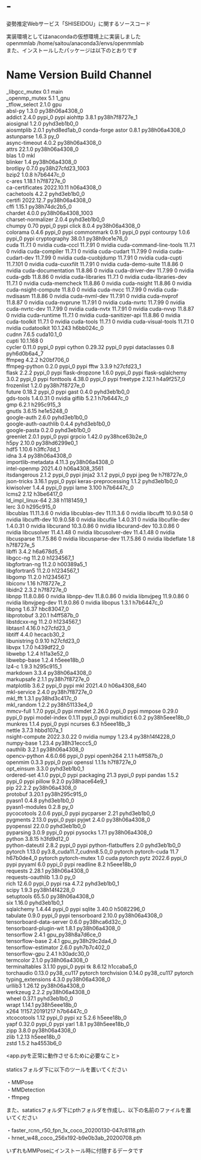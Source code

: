 # -
姿勢推定Webサービス「SHISEIDOU」に関するソースコード<br>

実装環境としてはanacondaの仮想環境上に実装しました<br>
openmmlab                /home/saitou/anaconda3/envs/openmmlab<br>
また、インストールしたパッケージは以下のとおりです
# Name                    Version                   Build  Channel
_libgcc_mutex             0.1                        main  
_openmp_mutex             5.1                       1_gnu  
_tflow_select             2.1.0                       gpu  
absl-py                   1.3.0            py38h06a4308_0  
addict                    2.4.0                    pypi_0    pypi
aiohttp                   3.8.1            py38h7f8727e_1  
aiosignal                 1.2.0              pyhd3eb1b0_0  
aiosmtplib                2.0.1              pyhd8ed1ab_0    conda-forge
astor                     0.8.1            py38h06a4308_0  
astunparse                1.6.3                      py_0  
async-timeout             4.0.2            py38h06a4308_0  
attrs                     22.1.0           py38h06a4308_0  
blas                      1.0                         mkl  
blinker                   1.4              py38h06a4308_0  
brotlipy                  0.7.0           py38h27cfd23_1003  
bzip2                     1.0.8                h7b6447c_0  
c-ares                    1.18.1               h7f8727e_0  
ca-certificates           2022.10.11           h06a4308_0  
cachetools                4.2.2              pyhd3eb1b0_0  
certifi                   2022.12.7        py38h06a4308_0  
cffi                      1.15.1           py38h74dc2b5_0  
chardet                   4.0.0           py38h06a4308_1003  
charset-normalizer        2.0.4              pyhd3eb1b0_0  
chumpy                    0.70                     pypi_0    pypi
click                     8.0.4            py38h06a4308_0  
colorama                  0.4.6                    pypi_0    pypi
commonmark                0.9.1                    pypi_0    pypi
contourpy                 1.0.6                    pypi_0    pypi
cryptography              38.0.1           py38h9ce1e76_0  
cuda                      11.7.1                        0    nvidia
cuda-cccl                 11.7.91                       0    nvidia
cuda-command-line-tools   11.7.1                        0    nvidia
cuda-compiler             11.7.1                        0    nvidia
cuda-cudart               11.7.99                       0    nvidia
cuda-cudart-dev           11.7.99                       0    nvidia
cuda-cuobjdump            11.7.91                       0    nvidia
cuda-cupti                11.7.101                      0    nvidia
cuda-cuxxfilt             11.7.91                       0    nvidia
cuda-demo-suite           11.8.86                       0    nvidia
cuda-documentation        11.8.86                       0    nvidia
cuda-driver-dev           11.7.99                       0    nvidia
cuda-gdb                  11.8.86                       0    nvidia
cuda-libraries            11.7.1                        0    nvidia
cuda-libraries-dev        11.7.1                        0    nvidia
cuda-memcheck             11.8.86                       0    nvidia
cuda-nsight               11.8.86                       0    nvidia
cuda-nsight-compute       11.8.0                        0    nvidia
cuda-nvcc                 11.7.99                       0    nvidia
cuda-nvdisasm             11.8.86                       0    nvidia
cuda-nvml-dev             11.7.91                       0    nvidia
cuda-nvprof               11.8.87                       0    nvidia
cuda-nvprune              11.7.91                       0    nvidia
cuda-nvrtc                11.7.99                       0    nvidia
cuda-nvrtc-dev            11.7.99                       0    nvidia
cuda-nvtx                 11.7.91                       0    nvidia
cuda-nvvp                 11.8.87                       0    nvidia
cuda-runtime              11.7.1                        0    nvidia
cuda-sanitizer-api        11.8.86                       0    nvidia
cuda-toolkit              11.7.1                        0    nvidia
cuda-tools                11.7.1                        0    nvidia
cuda-visual-tools         11.7.1                        0    nvidia
cudatoolkit               10.1.243             h6bb024c_0  
cudnn                     7.6.5                cuda10.1_0  
cupti                     10.1.168                      0  
cycler                    0.11.0                   pypi_0    pypi
cython                    0.29.32                  pypi_0    pypi
dataclasses               0.8                pyh6d0b6a4_7  
ffmpeg                    4.2.2                h20bf706_0  
ffmpeg-python             0.2.0                    pypi_0    pypi
fftw                      3.3.9                h27cfd23_1  
flask                     2.2.2                    pypi_0    pypi
flask-dropzone            1.6.0                    pypi_0    pypi
flask-sqlalchemy          3.0.2                    pypi_0    pypi
fonttools                 4.38.0                   pypi_0    pypi
freetype                  2.12.1               h4a9f257_0  
frozenlist                1.2.0            py38h7f8727e_0  
future                    0.18.2                   pypi_0    pypi
gast                      0.4.0              pyhd3eb1b0_0  
gds-tools                 1.4.0.31                      0    nvidia
giflib                    5.2.1                h7b6447c_0  
gmp                       6.2.1                h295c915_3  
gnutls                    3.6.15               he1e5248_0  
google-auth               2.6.0              pyhd3eb1b0_0  
google-auth-oauthlib      0.4.4              pyhd3eb1b0_0  
google-pasta              0.2.0              pyhd3eb1b0_0  
greenlet                  2.0.1                    pypi_0    pypi
grpcio                    1.42.0           py38hce63b2e_0  
h5py                      2.10.0           py38hd6299e0_1  
hdf5                      1.10.6               h3ffc7dd_1  
idna                      3.4              py38h06a4308_0  
importlib-metadata        4.11.3           py38h06a4308_0  
intel-openmp              2021.4.0          h06a4308_3561  
itsdangerous              2.1.2                    pypi_0    pypi
jinja2                    3.1.2                    pypi_0    pypi
jpeg                      9e                   h7f8727e_0  
json-tricks               3.16.1                   pypi_0    pypi
keras-preprocessing       1.1.2              pyhd3eb1b0_0  
kiwisolver                1.4.4                    pypi_0    pypi
lame                      3.100                h7b6447c_0  
lcms2                     2.12                 h3be6417_0  
ld_impl_linux-64          2.38                 h1181459_1  
lerc                      3.0                  h295c915_0  
libcublas                 11.11.3.6                     0    nvidia
libcublas-dev             11.11.3.6                     0    nvidia
libcufft                  10.9.0.58                     0    nvidia
libcufft-dev              10.9.0.58                     0    nvidia
libcufile                 1.4.0.31                      0    nvidia
libcufile-dev             1.4.0.31                      0    nvidia
libcurand                 10.3.0.86                     0    nvidia
libcurand-dev             10.3.0.86                     0    nvidia
libcusolver               11.4.1.48                     0    nvidia
libcusolver-dev           11.4.1.48                     0    nvidia
libcusparse               11.7.5.86                     0    nvidia
libcusparse-dev           11.7.5.86                     0    nvidia
libdeflate                1.8                  h7f8727e_5  
libffi                    3.4.2                h6a678d5_6  
libgcc-ng                 11.2.0               h1234567_1  
libgfortran-ng            11.2.0               h00389a5_1  
libgfortran5              11.2.0               h1234567_1  
libgomp                   11.2.0               h1234567_1  
libiconv                  1.16                 h7f8727e_2  
libidn2                   2.3.2                h7f8727e_0  
libnpp                    11.8.0.86                     0    nvidia
libnpp-dev                11.8.0.86                     0    nvidia
libnvjpeg                 11.9.0.86                     0    nvidia
libnvjpeg-dev             11.9.0.86                     0    nvidia
libopus                   1.3.1                h7b6447c_0  
libpng                    1.6.37               hbc83047_0  
libprotobuf               3.20.1               h4ff587b_0  
libstdcxx-ng              11.2.0               h1234567_1  
libtasn1                  4.16.0               h27cfd23_0  
libtiff                   4.4.0                hecacb30_2  
libunistring              0.9.10               h27cfd23_0  
libvpx                    1.7.0                h439df22_0  
libwebp                   1.2.4                h11a3e52_0  
libwebp-base              1.2.4                h5eee18b_0  
lz4-c                     1.9.3                h295c915_1  
markdown                  3.3.4            py38h06a4308_0  
markupsafe                2.1.1            py38h7f8727e_0  
matplotlib                3.6.2                    pypi_0    pypi
mkl                       2021.4.0           h06a4308_640  
mkl-service               2.4.0            py38h7f8727e_0  
mkl_fft                   1.3.1            py38hd3c417c_0  
mkl_random                1.2.2            py38h51133e4_0  
mmcv-full                 1.7.0                    pypi_0    pypi
mmdet                     2.26.0                   pypi_0    pypi
mmpose                    0.29.0                   pypi_0    pypi
model-index               0.1.11                   pypi_0    pypi
multidict                 6.0.2            py38h5eee18b_0  
munkres                   1.1.4                    pypi_0    pypi
ncurses                   6.3                  h5eee18b_3  
nettle                    3.7.3                hbbd107a_1  
nsight-compute            2022.3.0.22                   0    nvidia
numpy                     1.23.4           py38h14f4228_0  
numpy-base                1.23.4           py38h31eccc5_0  
oauthlib                  3.2.1            py38h06a4308_0  
opencv-python             4.6.0.66                 pypi_0    pypi
openh264                  2.1.1                h4ff587b_0  
openmim                   0.3.3                    pypi_0    pypi
openssl                   1.1.1s               h7f8727e_0  
opt_einsum                3.3.0              pyhd3eb1b0_1  
ordered-set               4.1.0                    pypi_0    pypi
packaging                 21.3                     pypi_0    pypi
pandas                    1.5.2                    pypi_0    pypi
pillow                    9.2.0            py38hace64e9_1  
pip                       22.2.2           py38h06a4308_0  
protobuf                  3.20.1           py38h295c915_0  
pyasn1                    0.4.8              pyhd3eb1b0_0  
pyasn1-modules            0.2.8                      py_0  
pycocotools               2.0.6                    pypi_0    pypi
pycparser                 2.21               pyhd3eb1b0_0  
pygments                  2.13.0                   pypi_0    pypi
pyjwt                     2.4.0            py38h06a4308_0  
pyopenssl                 22.0.0             pyhd3eb1b0_0  
pyparsing                 3.0.9                    pypi_0    pypi
pysocks                   1.7.1            py38h06a4308_0  
python                    3.8.15               h3fd9d12_0  
python-dateutil           2.8.2                    pypi_0    pypi
python-flatbuffers        2.0                pyhd3eb1b0_0  
pytorch                   1.13.0          py3.8_cuda11.7_cudnn8.5.0_0    pytorch
pytorch-cuda              11.7                 h67b0de4_0    pytorch
pytorch-mutex             1.0                        cuda    pytorch
pytz                      2022.6                   pypi_0    pypi
pyyaml                    6.0                      pypi_0    pypi
readline                  8.2                  h5eee18b_0  
requests                  2.28.1           py38h06a4308_0  
requests-oauthlib         1.3.0                      py_0  
rich                      12.6.0                   pypi_0    pypi
rsa                       4.7.2              pyhd3eb1b0_1  
scipy                     1.9.3            py38h14f4228_0  
setuptools                65.5.0           py38h06a4308_0  
six                       1.16.0             pyhd3eb1b0_1  
sqlalchemy                1.4.44                   pypi_0    pypi
sqlite                    3.40.0               h5082296_0  
tabulate                  0.9.0                    pypi_0    pypi
tensorboard               2.10.0           py38h06a4308_0  
tensorboard-data-server   0.6.0            py38hca6d32c_0  
tensorboard-plugin-wit    1.8.1            py38h06a4308_0  
tensorflow                2.4.1           gpu_py38h8a7d6ce_0  
tensorflow-base           2.4.1           gpu_py38h29c2da4_0  
tensorflow-estimator      2.6.0              pyh7b7c402_0  
tensorflow-gpu            2.4.1                h30adc30_0  
termcolor                 2.1.0            py38h06a4308_0  
terminaltables            3.1.10                   pypi_0    pypi
tk                        8.6.12               h1ccaba5_0  
torchaudio                0.13.0               py38_cu117    pytorch
torchvision               0.14.0               py38_cu117    pytorch
typing_extensions         4.3.0            py38h06a4308_0  
urllib3                   1.26.12          py38h06a4308_0  
werkzeug                  2.2.2            py38h06a4308_0  
wheel                     0.37.1             pyhd3eb1b0_0  
wrapt                     1.14.1           py38h5eee18b_0  
x264                      1!157.20191217       h7b6447c_0  
xtcocotools               1.12                     pypi_0    pypi
xz                        5.2.6                h5eee18b_0  
yapf                      0.32.0                   pypi_0    pypi
yarl                      1.8.1            py38h5eee18b_0  
zipp                      3.8.0            py38h06a4308_0  
zlib                      1.2.13               h5eee18b_0  
zstd                      1.5.2                ha4553b6_0  



<app.pyを正常に動作させるために必要なこと><br><br>
staticsフォルダ下に以下のツールを置いてください

・MMPose<br>
・MMDetection<br>
・ffmpeg<br>

また、sataticsフォルダ下にpthフォルダを作成し、以下の名前のファイルを置いてください<br>

・faster_rcnn_r50_fpn_1x_coco_20200130-047c8118.pth<br>
・hrnet_w48_coco_256x192-b9e0b3ab_20200708.pth<br>

いずれもMMPoseにインストール時に付随するデータです<br>



